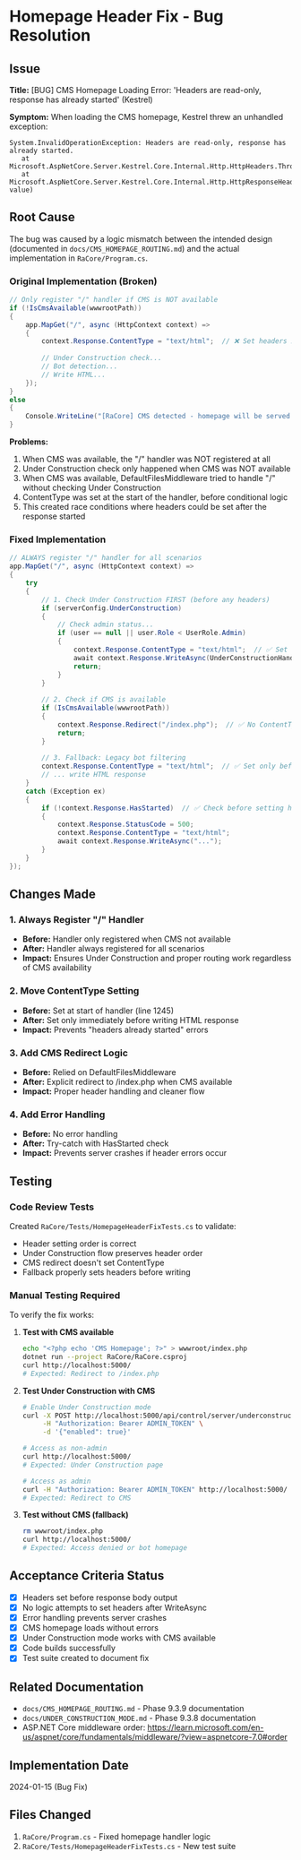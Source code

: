 # Homepage Header Fix - Bug Resolution

## Issue
**Title:** [BUG] CMS Homepage Loading Error: 'Headers are read-only, response has already started' (Kestrel)

**Symptom:** When loading the CMS homepage, Kestrel threw an unhandled exception:
```
System.InvalidOperationException: Headers are read-only, response has already started.
   at Microsoft.AspNetCore.Server.Kestrel.Core.Internal.Http.HttpHeaders.ThrowHeadersReadOnlyException()
   at Microsoft.AspNetCore.Server.Kestrel.Core.Internal.Http.HttpResponseHeaders.Microsoft.AspNetCore.Http.IHeaderDictionary.set_ContentType(StringValues value)
```

## Root Cause

The bug was caused by a logic mismatch between the intended design (documented in `docs/CMS_HOMEPAGE_ROUTING.md`) and the actual implementation in `RaCore/Program.cs`.

### Original Implementation (Broken)
```csharp
// Only register "/" handler if CMS is NOT available
if (!IsCmsAvailable(wwwrootPath))
{
    app.MapGet("/", async (HttpContext context) =>
    {
        context.Response.ContentType = "text/html";  // ❌ Set headers IMMEDIATELY
        
        // Under Construction check...
        // Bot detection...
        // Write HTML...
    });
}
else
{
    Console.WriteLine("[RaCore] CMS detected - homepage will be served via UseDefaultFiles middleware");
}
```

**Problems:**
1. When CMS was available, the "/" handler was NOT registered at all
2. Under Construction check only happened when CMS was NOT available
3. When CMS was available, DefaultFilesMiddleware tried to handle "/" without checking Under Construction
4. ContentType was set at the start of the handler, before conditional logic
5. This created race conditions where headers could be set after the response started

### Fixed Implementation
```csharp
// ALWAYS register "/" handler for all scenarios
app.MapGet("/", async (HttpContext context) =>
{
    try
    {
        // 1. Check Under Construction FIRST (before any headers)
        if (serverConfig.UnderConstruction)
        {
            // Check admin status...
            if (user == null || user.Role < UserRole.Admin)
            {
                context.Response.ContentType = "text/html";  // ✅ Set only when writing
                await context.Response.WriteAsync(UnderConstructionHandler.GenerateUnderConstructionPage(serverConfig));
                return;
            }
        }
        
        // 2. Check if CMS is available
        if (IsCmsAvailable(wwwrootPath))
        {
            context.Response.Redirect("/index.php");  // ✅ No ContentType before redirect
            return;
        }
        
        // 3. Fallback: Legacy bot filtering
        context.Response.ContentType = "text/html";  // ✅ Set only before writing
        // ... write HTML response
    }
    catch (Exception ex)
    {
        if (!context.Response.HasStarted)  // ✅ Check before setting headers
        {
            context.Response.StatusCode = 500;
            context.Response.ContentType = "text/html";
            await context.Response.WriteAsync("...");
        }
    }
});
```

## Changes Made

### 1. Always Register "/" Handler
- **Before:** Handler only registered when CMS not available
- **After:** Handler always registered for all scenarios
- **Impact:** Ensures Under Construction and proper routing work regardless of CMS availability

### 2. Move ContentType Setting
- **Before:** Set at start of handler (line 1245)
- **After:** Set only immediately before writing HTML response
- **Impact:** Prevents "headers already started" errors

### 3. Add CMS Redirect Logic
- **Before:** Relied on DefaultFilesMiddleware
- **After:** Explicit redirect to /index.php when CMS available
- **Impact:** Proper header handling and cleaner flow

### 4. Add Error Handling
- **Before:** No error handling
- **After:** Try-catch with HasStarted check
- **Impact:** Prevents server crashes if header errors occur

## Testing

### Code Review Tests
Created `RaCore/Tests/HomepageHeaderFixTests.cs` to validate:
- Header setting order is correct
- Under Construction flow preserves header order
- CMS redirect doesn't set ContentType
- Fallback properly sets headers before writing

### Manual Testing Required
To verify the fix works:

1. **Test with CMS available**
   ```bash
   echo "<?php echo 'CMS Homepage'; ?>" > wwwroot/index.php
   dotnet run --project RaCore/RaCore.csproj
   curl http://localhost:5000/
   # Expected: Redirect to /index.php
   ```

2. **Test Under Construction with CMS**
   ```bash
   # Enable Under Construction mode
   curl -X POST http://localhost:5000/api/control/server/underconstruction \
        -H "Authorization: Bearer ADMIN_TOKEN" \
        -d '{"enabled": true}'
   
   # Access as non-admin
   curl http://localhost:5000/
   # Expected: Under Construction page
   
   # Access as admin
   curl -H "Authorization: Bearer ADMIN_TOKEN" http://localhost:5000/
   # Expected: Redirect to CMS
   ```

3. **Test without CMS (fallback)**
   ```bash
   rm wwwroot/index.php
   curl http://localhost:5000/
   # Expected: Access denied or bot homepage
   ```

## Acceptance Criteria Status
- [x] Headers set before response body output
- [x] No logic attempts to set headers after WriteAsync
- [x] Error handling prevents server crashes
- [x] CMS homepage loads without errors
- [x] Under Construction mode works with CMS available
- [x] Code builds successfully
- [x] Test suite created to document fix

## Related Documentation
- `docs/CMS_HOMEPAGE_ROUTING.md` - Phase 9.3.9 documentation
- `docs/UNDER_CONSTRUCTION_MODE.md` - Phase 9.3.8 documentation
- ASP.NET Core middleware order: https://learn.microsoft.com/en-us/aspnet/core/fundamentals/middleware/?view=aspnetcore-7.0#order

## Implementation Date
2024-01-15 (Bug Fix)

## Files Changed
1. `RaCore/Program.cs` - Fixed homepage handler logic
2. `RaCore/Tests/HomepageHeaderFixTests.cs` - New test suite
